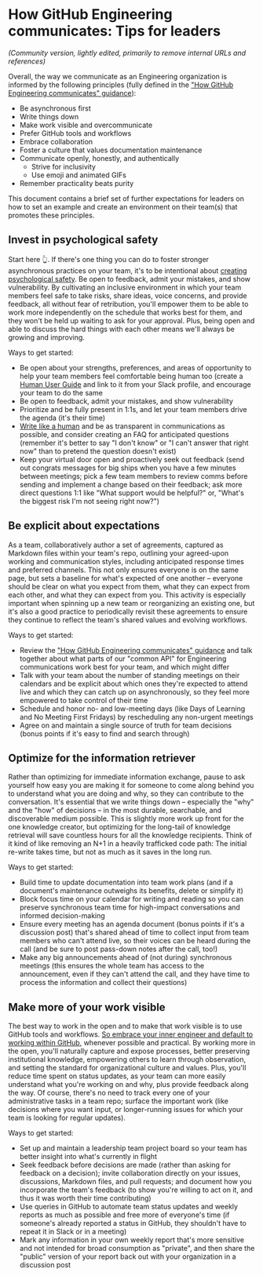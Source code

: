 # How GitHub Engineering communicates: Tips for leaders
_(Community version, lightly edited, primarily to remove internal URLs and references)_

Overall, the way we communicate as an Engineering organization is informed by the following principles (fully defined in the ["How GitHub Engineering communicates" guidance](./how-github-engineering-communicates.md)):

* Be asynchronous first
* Write things down
* Make work visible and overcommunicate
* Prefer GitHub tools and workflows
* Embrace collaboration
* Foster a culture that values documentation maintenance
* Communicate openly, honestly, and authentically
  * Strive for inclusivity
  * Use emoji and animated GIFs
* Remember practicality beats purity

This document contains a brief set of further expectations for leaders on how to set an example and create an environment on their team(s) that promotes these principles.

## Invest in psychological safety

Start here 👆. If there's one thing you can do to foster stronger asynchronous practices on your team, it's to be intentional about [creating psychological safety](https://rework.withgoogle.com/en/guides/understanding-team-effectiveness#introduction). Be open to feedback, admit your mistakes, and show vulnerability. By cultivating an inclusive environment in which your team members feel safe to take risks, share ideas, voice concerns, and provide feedback, all without fear of retribution, you'll empower them to be able to work more independently on the schedule that works best for them, and they won't be held up waiting to ask for your approval. Plus, being open and able to discuss the hard things with each other means we'll always be growing and improving.

Ways to get started: 

* Be open about your strengths, preferences, and areas of opportunity to help your team members feel comfortable being human too (create a [Human User Guide](https://github.com/matthewmccullough/human-interaction-templates/blob/master/human-user-guide.md) and link to it from your Slack profile, and encourage your team to do the same
* Be open to feedback, admit your mistakes, and show vulnerability
* Prioritize and be fully present in 1:1s, and let your team members drive the agenda (it's their time)
* [Write like a human](./how-github-engineering-communicates.md#communicate-openly-honestly-and-authentically) and be as transparent in communications as possible, and consider creating an FAQ for anticipated questions (remember it's better to say "I don't know" or "I can't answer that right now" than to pretend the question doesn't exist)
* Keep your virtual door open and proactively seek out feedback (send out congrats messages for big ships when you have a few minutes between meetings; pick a few team members to review comms before sending and implement a change based on their feedback; ask more direct questions 1:1 like "What support would be helpful?" or, "What's the biggest risk I'm not seeing right now?")

## Be explicit about expectations

As a team, collaboratively author a set of agreements, captured as Markdown files within your team's repo, outlining your agreed-upon working and communication styles, including anticipated response times and preferred channels. This not only ensures everyone is on the same page, but sets a baseline for what's expected of one another – everyone should be clear on what you expect from them, what they can expect from each other, and what they can expect from you. This activity is especially important when spinning up a new team or reorganizing an existing one, but it's also a good practice to periodically revisit these agreements to ensure they continue to reflect the team's shared values and evolving workflows.

Ways to get started:

* Review the ["How GitHub Engineering communicates" guidance](./how-github-engineering-communicates.md) and talk together about what parts of our "common API" for Engineering communications work best for your team, and which might differ
* Talk with your team about the number of standing meetings on their calendars and be explicit about which ones they're expected to attend live and which they can catch up on asynchronously, so they feel more empowered to take control of their time
* Schedule and honor no- and low-meeting days (like Days of Learning and No Meeting First Fridays) by rescheduling any non-urgent meetings
* Agree on and maintain a single source of truth for team decisions (bonus points if it's easy to find and search through)

## Optimize for the information retriever

Rather than optimizing for immediate information exchange, pause to ask yourself how easy you are making it for someone to come along behind you to understand what you are doing and why, so they can contribute to the conversation. It's essential that we write things down – especially the "why" and the "how" of decisions – in the most durable, searchable, and discoverable medium possible. This is slightly more work up front for the one knowledge creator, but optimizing for the long-tail of knowledge retrieval will save countless hours for all the knowledge recipients. Think of it kind of like removing an N+1 in a heavily trafficked code path: The initial re-write takes time, but not as much as it saves in the long run.

Ways to get started:

* Build time to update documentation into team work plans (and if a document's maintenance outweighs its benefits, delete or simplify it)
* Block focus time on your calendar for writing and reading so you can preserve synchronous team time for high-impact conversations and informed decision-making
* Ensure every meeting has an agenda document (bonus points if it's a discussion post) that's shared ahead of time to collect input from team members who can't attend live, so their voices can be heard during the call (and be sure to post pass-down notes after the call, too!)
* Make any big announcements ahead of (not during) synchronous meetings (this ensures the whole team has access to the announcement, even if they can't attend the call, and they have time to process the information and collect their questions)

## Make more of your work visible

The best way to work in the open and to make that work visible is to use GitHub tools and workflows. [So embrace your inner engineer and default to working within GitHub](https://ben.balter.com/2023/01/10/manage-like-an-engineer/), whenever possible and practical. By working more in the open, you'll naturally capture and expose processes, better preserving institutional knowledge, empowering others to learn through observation, and setting the standard for organizational culture and values. Plus, you'll reduce time spent on status updates, as your team can more easily understand what you're working on and why, plus provide feedback along the way. Of course, there's no need to track every one of your administrative tasks in a team repo; surface the important work (like decisions where you want input, or longer-running issues for which your team is looking for regular updates).

Ways to get started:

* Set up and maintain a leadership team project board so your team has better insight into what's currently in flight
* Seek feedback before decisions are made (rather than asking for feedback on a decision); invite collaboration directly on your issues, discussions, Markdown files, and pull requests; and document how you incorporate the team's feedback (to show you're willing to act on it, and thus it was worth their time contributing)
* Use queries in GitHub to automate team status updates and weekly reports as much as possible and free more of everyone's time (if someone's already reported a status in GitHub, they shouldn't have to repeat it in Slack or in a meeting)
* Mark any information in your own weekly report that's more sensitive and not intended for broad consumption as "private", and then share the "public" version of your report back out with your organization in a discussion post

